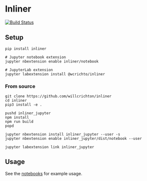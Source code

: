# Inliner
[![Build Status](https://travis-ci.com/willcrichton/inliner.svg?branch=master)](https://travis-ci.com/willcrichton/inliner)

## Setup

```
pip install inliner

# Jupyter notebook extension
jupyter nbextension enable inliner/notebook

# JupyterLab extension
jupyter labextension install @wcrichto/inliner
```

### From source

```
git clone https://github.com/willcrichton/inliner
cd inliner
pip3 install -e .

pushd inliner_jupyter
npm install
npm run build
popd

jupyter nbextension install inliner_jupyter --user -s
jupyter nbextension enable inliner_jupyter/dist/notebook --user

jupyter labextension link inliner_jupyter
```

## Usage

See the [notebooks](https://github.com/willcrichton/inliner/tree/master/notebooks) for example usage.
